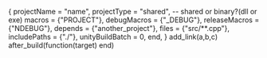 {
    projectName = "name",
    projectType = "shared", -- shared or binary?(dll or exe)
    macros = {"PROJECT"},
    debugMacros =  {"_DEBUG"},
    releaseMacros = {"NDEBUG"},
    depends = {"another_project"},
    files = {"src/**.cpp"},
    includePaths = {"./"},
    unityBuildBatch = 0,
    end,
}
add_link(a,b,c)
after_build(function(target) 
end)